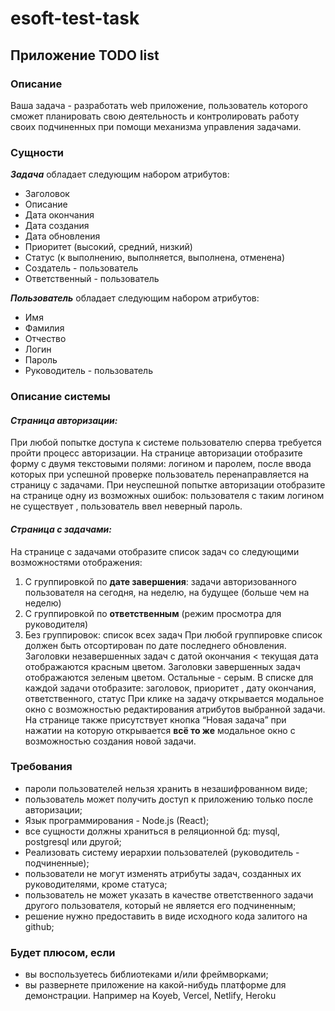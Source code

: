# esoft-test-task

## Приложение TODO list
### Описание
Ваша задача - разработать web приложение, пользователь которого сможет
планировать свою деятельность и контролировать работу своих подчиненных при
помощи механизма управления задачами.

### Сущности
***Задача*** обладает следующим набором атрибутов:
- Заголовок
- Описание
- Дата окончания
- Дата создания
- Дата обновления
- Приоритет (высокий, средний, низкий)
- Статус (к выполнению, выполняется, выполнена, отменена)
- Создатель - пользователь
- Ответственный - пользователь

***Пользователь*** обладает следующим набором атрибутов:
- Имя
- Фамилия
- Отчество
- Логин
- Пароль
- Руководитель - пользователь

### Описание системы
#### ***Страница авторизации:***
При любой попытке доступа к системе пользователю сперва требуется пройти процесс
авторизации.
На странице авторизации отобразите форму с двумя текстовыми полями: логином и
паролем, после ввода которых при успешной проверке пользователь
перенаправляется на страницу с задачами.
При неуспешной попытке авторизации отобразите на странице одну из возможных
ошибок: пользователя с таким логином не существует , пользователь ввел неверный
пароль.

#### ***Страница с задачами:***
На странице с задачами отобразите список задач со следующими возможностями
отображения:
1) С группировкой по **дате завершения**: задачи авторизованного пользователя на
сегодня, на неделю, на будущее (больше чем на неделю)
2) С группировкой по **ответственным** (режим просмотра для руководителя)
3) Без группировок: список всех задач
При любой группировке список должен быть отсортирован по дате последнего
обновления.
Заголовки незавершенных задач с датой окончания < текущая дата отображаются
красным цветом. Заголовки завершенных задач отображаются зеленым цветом.
Остальные - серым.
В списке для каждой задачи отобразите: заголовок, приоритет , дату окончания,
ответственного, статус
При клике на задачу открывается модальное окно с возможностью редактирования
атрибутов выбранной задачи.
На странице также присутствует кнопка “Новая задача” при нажатии на которую
открывается **всё то же** модальное окно с возможностью создания новой задачи.

### Требования
- пароли пользователей нельзя хранить в незашифрованном виде;
- пользователь может получить доступ к приложению только после авторизации;
- Язык программирования - Node.js (React);
- все сущности должны храниться в реляционной бд: mysql, postgresql или другой;
- Реализовать систему иерархии пользователей (руководитель - подчиненные);
- пользователи не могут изменять атрибуты задач, созданных их руководителями,
кроме статуса;
- пользователь не может указать в качестве ответственного задачи другого
пользователя, который не является его подчиненным;
- решение нужно предоставить в виде исходного кода залитого на github;

### Будет плюсом, если
- вы воспользуетесь библиотеками и/или фреймворками;
- вы развернете приложение на какой-нибудь платформе для демонстрации.
Например на Koyeb, Vercel, Netlify, Heroku
